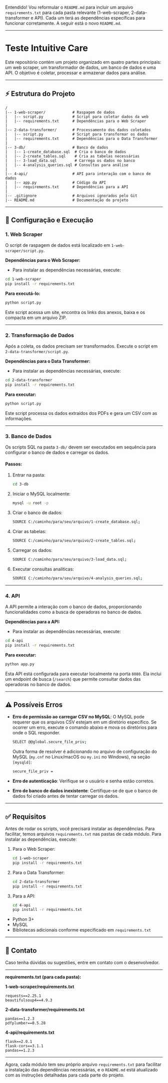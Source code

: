 Entendido! Vou reformular o `README.md` para incluir um arquivo `requirements.txt` para cada pasta relevante (1-web-scraper, 2-data-transformer e API). Cada um terá as dependências específicas para funcionar corretamente. A seguir está o novo `README.md`.

---

# Teste Intuitive Care

Este repositório contém um projeto organizado em quatro partes principais: um web scraper, um transformador de dados, um banco de dados e uma API. O objetivo é coletar, processar e armazenar dados para análise.

---

## ⚡ Estrutura do Projeto

```
/
|-- 1-web-scraper/            # Raspagem de dados
|   |-- script.py             # Script para coletar dados da web
|   |-- requirements.txt      # Dependências para o Web Scraper
|
|-- 2-data-transformer/       # Processamento dos dados coletados
|   |-- script.py             # Script para transformar os dados
|   |-- requirements.txt      # Dependências para o Data Transformer
|
|-- 3-db/                     # Banco de dados
|   |-- 1-create_database.sql  # Cria o banco de dados
|   |-- 2-create_tables.sql    # Cria as tabelas necessárias
|   |-- 3-load_data.sql        # Carrega os dados no banco
|   |-- 4-analysis_queries.sql # Consultas para análise
|
|-- 4-api/                    # API para interação com o banco de dados
|   |-- app.py                # Código da API
|   |-- requirements.txt      # Dependências para a API
|
|-- .gitignore                # Arquivos ignorados pelo Git
|-- README.md                 # Documentação do projeto
```

---

## 🔧 Configuração e Execução

### 1. Web Scraper
O script de raspagem de dados está localizado em `1-web-scraper/script.py`.

**Dependências para o Web Scraper:**
- Para instalar as dependências necessárias, execute:
```bash
cd 1-web-scraper
pip install -r requirements.txt
```

**Para executá-lo:**
```bash
python script.py
```

Este script acessa um site, encontra os links dos anexos, baixa e os compacta em um arquivo ZIP.

---

### 2. Transformação de Dados
Após a coleta, os dados precisam ser transformados. Execute o script em `2-data-transformer/script.py`.

**Dependências para o Data Transformer:**
- Para instalar as dependências necessárias, execute:
```bash
cd 2-data-transformer
pip install -r requirements.txt
```

**Para executar:**
```bash
python script.py
```

Este script processa os dados extraídos dos PDFs e gera um CSV com as informações.

---

### 3. Banco de Dados
Os scripts SQL na pasta `3-db/` devem ser executados em sequência para configurar o banco de dados e carregar os dados.

#### **Passos:**
1. Entrar na pasta:
   ```bash
   cd 3-db
   ```
2. Iniciar o MySQL localmente:
   ```bash
   mysql -u root -p
   ```
3. Criar o banco de dados:
   ```bash
   SOURCE C:/caminho/para/seu/arquivo/1-create_database.sql;
   ```
4. Criar as tabelas:
   ```bash
   SOURCE C:/caminho/para/seu/arquivo/2-create_tables.sql;
   ```
5. Carregar os dados:
   ```bash
   SOURCE C:/caminho/para/seu/arquivo/3-load_data.sql;
   ```
6. Executar consultas analíticas:
   ```bash
   SOURCE C:/caminho/para/seu/arquivo/4-analysis_queries.sql;
   ```

---

### 4. API

A API permite a interação com o banco de dados, proporcionando funcionalidades como a busca de operadoras no banco de dados.

**Dependências para a API:**
- Para instalar as dependências necessárias, execute:
```bash
cd 4-api
pip install -r requirements.txt
```

**Para executar:**
```bash
python app.py
```

Esta API está configurada para executar localmente na porta `8080`. Ela inclui um endpoint de busca (`/search`) que permite consultar dados das operadoras no banco de dados.

---

## ⚠ Possíveis Erros

- **Erro de permissão ao carregar CSV no MySQL**: O MySQL pode requerer que os arquivos CSV estejam em um diretório específico. Se ocorrer um erro, execute o comando abaixo e mova os diretórios para onde o SQL responder.
  ```bash
  SELECT @@global.secure_file_priv;
  ```
  Outra forma de resolver é adicionando no arquivo de configuração do MySQL (`my.cnf` no Linux/macOS ou `my.ini` no Windows), na seção `[mysqld]`:
  ```bash
  secure_file_priv =
  ```

- **Erro de autenticação**: Verifique se o usuário e senha estão corretos.
- **Erro de banco de dados inexistente**: Certifique-se de que o banco de dados foi criado antes de tentar carregar os dados.

---

## ✅ Requisitos

Antes de rodar os scripts, você precisará instalar as dependências. Para facilitar, temos arquivos `requirements.txt` nas pastas de cada módulo. Para instalar as dependências, execute:

1. Para o Web Scraper:
   ```bash
   cd 1-web-scraper
   pip install -r requirements.txt
   ```
   
2. Para o Data Transformer:
   ```bash
   cd 2-data-transformer
   pip install -r requirements.txt
   ```

3. Para a API:
   ```bash
   cd 4-api
   pip install -r requirements.txt
   ```

- Python 3+
- MySQL
- Bibliotecas adicionais conforme especificado em `requirements.txt`

---

## 👥 Contato
Caso tenha dúvidas ou sugestões, entre em contato com o desenvolvedor.

---

**requirements.txt (para cada pasta):**

**1-web-scraper/requirements.txt**
```
requests==2.25.1
beautifulsoup4==4.9.3
```

**2-data-transformer/requirements.txt**
```
pandas==1.2.3
pdfplumber==0.5.28
```

**4-api/requirements.txt**
```
flask==2.0.1
flask-cors==3.1.1
pandas==1.2.3
```

---

Agora, cada módulo tem seu próprio arquivo `requirements.txt` para facilitar a instalação das dependências necessárias, e o `README.md` está atualizado com as instruções detalhadas para cada parte do projeto.
